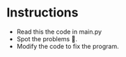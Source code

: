 # Instructions

- Read this the code in main.py
- Spot the problems 🐞.
- Modify the code to fix the program.
